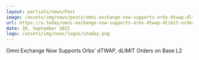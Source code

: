 ```yaml
---
layout: partials/news/Post
image: /assets/img/news/posts/omni-exchange-now-supports-orbs-dtwap-dlimit-orders-on-base-l2.webp
url: https://u.today/omni-exchange-now-supports-orbs-dtwap-dlimit-orders-on-base-l2
date: 30, September 2025
logo: /assets/img/news/logos/utoday.png
---
```


Omni Exchange Now Supports Orbs' dTWAP, dLIMIT Orders on Base L2
